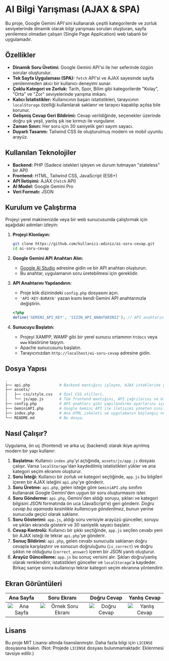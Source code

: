 # AI Bilgi Yarışması (AJAX & SPA)

Bu proje, Google Gemini API'sini kullanarak çeşitli kategorilerde ve zorluk seviyelerinde dinamik olarak bilgi yarışması soruları oluşturan, sayfa yenilemesi olmadan çalışan (Single Page Application) web tabanlı bir uygulamadır.

## Özellikler

- **Dinamik Soru Üretimi:** Google Gemini API'si ile her seferinde özgün sorular oluşturulur.
- **Tek Sayfa Uygulaması (SPA):** `fetch` API'si ve AJAX sayesinde sayfa yenilenmeden akıcı bir kullanıcı deneyimi sunar.
- **Çoklu Kategori ve Zorluk:** Tarih, Spor, Bilim gibi kategorilerde "Kolay", "Orta" ve "Zor" seviyelerinde yarışma imkanı.
- **Kalıcı İstatistikler:** Kullanıcının başarı istatistikleri, tarayıcının `localStorage` özelliği kullanılarak saklanır ve tarayıcı kapatılıp açılsa bile korunur.
- **Gelişmiş Cevap Geri Bildirimi:** Cevap verildiğinde, seçenekler üzerinde doğru şık yeşil, yanlış şık ise kırmızı ile vurgulanır.
- **Zaman Sınırı:** Her soru için 30 saniyelik geri sayım sayacı.
- **Duyarlı Tasarım:** Tailwind CSS ile oluşturulmuş modern ve mobil uyumlu arayüz.

## Kullanılan Teknolojiler

- **Backend:** PHP (Sadece istekleri işleyen ve durum tutmayan "stateless" bir API)
- **Frontend:** HTML, Tailwind CSS, JavaScript (ES6+)
- **API İletişimi:** AJAX (`fetch` API)
- **AI Model:** Google Gemini Pro
- **Veri Formatı:** JSON

## Kurulum ve Çalıştırma

Projeyi yerel makinenizde veya bir web sunucusunda çalıştırmak için aşağıdaki adımları izleyin:

1. **Projeyi Klonlayın:**

    ```bash
    git clone https://github.com/kullanici-adiniz/ai-soru-cevap.git
    cd ai-soru-cevap
    ```

2. **Google Gemini API Anahtarı Alın:**
    - [Google AI Studio](https://aistudio.google.com/app/apikey) adresine gidin ve bir API anahtarı oluşturun.
    - Bu anahtar, uygulamanın soru üretebilmesi için gereklidir.

3. **API Anahtarını Yapılandırın:**
    - Proje kök dizinindeki `config.php` dosyasını açın.
    - `'API-KEY-BURAYA'` yazan kısmı kendi Gemini API anahtarınızla değiştirin.

    ```php
    <?php
    define('GEMINI_API_KEY', 'SIZIN_API_ANAHTARINIZ'); // API anahtarınızın doğru olduğundan emin olun
    ```

4. **Sunucuyu Başlatın:**
    - Projeyi XAMPP, WAMP gibi bir yerel sunucu ortamının `htdocs` veya `www` klasörüne taşıyın.
    - Apache sunucusunu başlatın.
    - Tarayıcınızdan `http://localhost/ai-soru-cevap` adresine gidin.

## Dosya Yapısı

```bash
.
├── api.php             # Backend mantığını işleyen, AJAX isteklerine yanıt veren API dosyası.
├── assets/
│   ├── css/style.css   # Özel CSS stilleri.
│   └── js/app.js       # Tüm frontend mantığını, API çağrılarını ve UI güncellemelerini yöneten JS dosyası.
├── config.php          # API anahtarı gibi yapılandırma ayarlarını içerir.
├── GeminiAPI.php       # Google Gemini API ile iletişimi yöneten sınıf.
├── index.php           # Ana HTML iskeleti ve uygulamanın başlangıç noktası.
└── README.md           # Bu dosya.
```

## Nasıl Çalışır?

Uygulama, ön uç (frontend) ve arka uç (backend) olarak ikiye ayrılmış modern bir yapı kullanır:

1. **Başlatma:** Kullanıcı `index.php`'yi açtığında, `assets/js/app.js` dosyası çalışır. Varsa `localStorage`'dan kaydedilmiş istatistikleri yükler ve ana kategori seçim ekranını oluşturur.
2. **Soru İsteği:** Kullanıcı bir zorluk ve kategori seçtiğinde, `app.js` bu bilgileri içeren bir AJAX isteğini `api.php`'ye gönderir.
3. **Soru Üretme:** `api.php`, gelen isteğe göre `GeminiAPI.php` sınıfını kullanarak Google Gemini'den uygun bir soru oluşturmasını ister.
4. **Soru Gönderme:** `api.php`, Gemini'den aldığı soruyu, şıkları ve kategori bilgisini JSON formatında ön uca (JavaScript'e) geri gönderir. *Doğru cevap bu aşamada kesinlikle kullanıcıya gönderilmez*, bunun yerine sunucuda geçici olarak saklanır.
5. **Soru Gösterimi:** `app.js`, aldığı soru verisiyle arayüzü günceller, soruyu ve şıkları ekranda gösterir ve 30 saniyelik sayacı başlatır.
6. **Cevap Kontrolü:** Kullanıcı bir şıkkı seçtiğinde, `app.js` seçilen cevabı yeni bir AJAX isteği ile tekrar `api.php`'ye gönderir.
7. **Sonuç Bildirimi:** `api.php`, gelen cevabı sunucuda saklanan doğru cevapla karşılaştırır ve sonucun doğruluğunu (`is_correct`) ve doğru şıkkın ne olduğunu (`correct_answer`) içeren bir JSON yanıtı oluşturur.
8. **Arayüz Güncelleme:** `app.js` bu sonuç verisini alır. Şıkları doğru/yanlış olarak renklendirir, istatistikleri günceller ve `localStorage`'a kaydeder. Birkaç saniye sonra kullanıcıyı tekrar kategori seçim ekranına yönlendirir.

## Ekran Görüntüleri

| Ana Sayfa | Soru Ekranı | Doğru Cevap | Yanlış Cevap |
| :---: | :---: | :---: | :---: |
| ![Ana Sayfa](https://i.ibb.co/SncgVR2/image.png) | ![Örnek Soru Ekranı](https://i.ibb.co/fNnwgc0/image.png) | ![Doğru Cevap](https://i.ibb.co/w4Qtrbj/image.png) | ![Yanlış Cevap](https://i.ibb.co/TTjWyNM/image.png) |

## Lisans

Bu proje MIT Lisansı altında lisanslanmıştır. Daha fazla bilgi için `LICENSE` dosyasına bakın.
(Not: Projede `LICENSE` dosyası bulunmamaktadır. Eklenmesi tavsiye edilir.)
